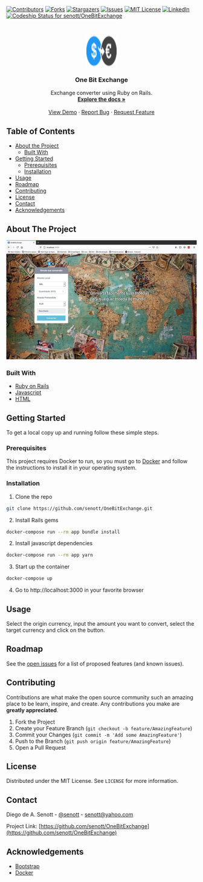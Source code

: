 <!--
*** Thanks for checking out this README Template. If you have a suggestion that would
*** make this better, please fork the repo and create a pull request or simply open
*** an issue with the tag "enhancement".
*** Thanks again! Now go create something AMAZING! :D
***
***
***
*** To avoid retyping too much info. Do a search and replace for the following:
*** user_name, repo_name, twitter_handle, email
-->





<!-- PROJECT SHIELDS -->
<!--
*** I'm using markdown "reference style" links for readability.
*** Reference links are enclosed in brackets [ ] instead of parentheses ( ).
*** See the bottom of this document for the declaration of the reference variables
*** for contributors-url, forks-url, etc. This is an optional, concise syntax you may use.
*** https://www.markdownguide.org/basic-syntax/#reference-style-links
-->
[![Contributors][contributors-shield]][contributors-url]
[![Forks][forks-shield]][forks-url]
[![Stargazers][stars-shield]][stars-url]
[![Issues][issues-shield]][issues-url]
[![MIT License][license-shield]][license-url]
[![LinkedIn][linkedin-shield]][linkedin-url]
[![Codeship Status for senott/OneBitExchange](https://app.codeship.com/projects/cf808795-58a6-4f89-9dd2-cfa5b39e796d/status?branch=master)](https://app.codeship.com/projects/422753)



<!-- PROJECT LOGO -->
<br />
<p align="center">
  <a href="https://github.com/senott/OneBitExchange">
    <img src="/app/assets/images/logo.png" alt="Logo" width="80" height="80">
  </a>

  <h3 align="center">One Bit Exchange</h3>

  <p align="center">
    Exchange converter using Ruby on Rails.
    <br />
    <a href="https://github.com/senott/OneBitExchange"><strong>Explore the docs »</strong></a>
    <br />
    <br />
    <a href="https://obc-exchanges.herokuapp.com/">View Demo</a>
    ·
    <a href="https://github.com/senott/OneBitExchange/issues">Report Bug</a>
    ·
    <a href="https://github.com/senott/OneBitExchange/issues">Request Feature</a>
  </p>
</p>



<!-- TABLE OF CONTENTS -->
## Table of Contents

* [About the Project](#about-the-project)
  * [Built With](#built-with)
* [Getting Started](#getting-started)
  * [Prerequisites](#prerequisites)
  * [Installation](#installation)
* [Usage](#usage)
* [Roadmap](#roadmap)
* [Contributing](#contributing)
* [License](#license)
* [Contact](#contact)
* [Acknowledgements](#acknowledgements)



<!-- ABOUT THE PROJECT -->
## About The Project

[![Product Name Screen Shot][product-screenshot]](https://obc-exchanges.herokuapp.com/)


### Built With

* [Ruby on Rails](https://rubyonrails.org/)
* [Javascript](https://www.javascript.com/)
* [HTML](https://developer.mozilla.org/en-US/docs/Learn/Getting_started_with_the_web/HTML_basics)



<!-- GETTING STARTED -->
## Getting Started

To get a local copy up and running follow these simple steps.

### Prerequisites

This project requires Docker to run, so you must go to [Docker](https://docs.docker.com/get-docker/) and follow the instructions to install it in your operating system.

### Installation

1. Clone the repo
```sh
git clone https://github.com/senott/OneBitExchange.git
```
2. Install Rails gems
```sh
docker-compose run --rm app bundle install
```
2. Install javascript dependencies
```sh
docker-compose run --rm app yarn
```
3. Start up the container
```sh
docker-compose up
```
4. Go to http://localhost:3000 in your favorite browser

<!-- USAGE EXAMPLES -->
## Usage

Select the origin currency, input the amount you want to convert, select the target currency and click on the button.


<!-- ROADMAP -->
## Roadmap

See the [open issues](https://github.com/senott/OneBitExchange/issues) for a list of proposed features (and known issues).



<!-- CONTRIBUTING -->
## Contributing

Contributions are what make the open source community such an amazing place to be learn, inspire, and create. Any contributions you make are **greatly appreciated**.

1. Fork the Project
2. Create your Feature Branch (`git checkout -b feature/AmazingFeature`)
3. Commit your Changes (`git commit -m 'Add some AmazingFeature'`)
4. Push to the Branch (`git push origin feature/AmazingFeature`)
5. Open a Pull Request



<!-- LICENSE -->
## License

Distributed under the MIT License. See `LICENSE` for more information.



<!-- CONTACT -->
## Contact

Diego de A. Senott - [@senott](https://twitter.com/senott) - senott@yahoo.com

Project Link: [https://github.com/senott/OneBitExchange](https://github.com/senott/OneBitExchange)



<!-- ACKNOWLEDGEMENTS -->
## Acknowledgements

* [Bootstrap](https://getbootstrap.com/)
* [Docker](https://www.docker.com/)




<!-- MARKDOWN LINKS & IMAGES -->
<!-- https://www.markdownguide.org/basic-syntax/#reference-style-links -->
[contributors-shield]: https://img.shields.io/github/contributors/senott/OneBitExchange.svg?style=flat-square
[contributors-url]: https://github.com/senott/OneBitExchange/graphs/contributors
[forks-shield]: https://img.shields.io/github/forks/senott/OneBitExchange.svg?style=flat-square
[forks-url]: https://github.com/senott/OneBitExchange/network/members
[stars-shield]: https://img.shields.io/github/stars/senott/OneBitExchange.svg?style=flat-square
[stars-url]: https://github.com/senott/OneBitExchange/stargazers
[issues-shield]: https://img.shields.io/github/issues/senott/OneBitExchange.svg?style=flat-square
[issues-url]: https://github.com/senott/OneBitExchange/issues
[license-shield]: https://img.shields.io/github/license/senott/OneBitExchange.svg?style=flat-square
[license-url]: https://github.com/senott/OneBitExchange/blob/master/LICENSE.txt
[linkedin-shield]: https://img.shields.io/badge/-LinkedIn-black.svg?style=flat-square&logo=linkedin&colorB=555
[linkedin-url]: https://linkedin.com/in/senott
[product-screenshot]: /app/assets/images/screenshot.jpg
